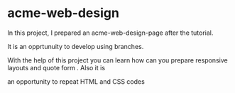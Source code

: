 # acme-web-design

In this project, I prepared an acme-web-design-page after the tutorial.

It is an opprtunuity to develop using branches.

With the help of this project you can learn how can you prepare responsive layouts and quote form . Also it is

an opportunity to repeat HTML and CSS codes
